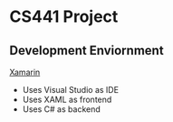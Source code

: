 # CS441 Project

## Development Enviornment

[Xamarin](https://dotnet.microsoft.com/apps/xamarin)
 - Uses Visual Studio as IDE
 - Uses XAML as frontend
 - Uses C# as backend
